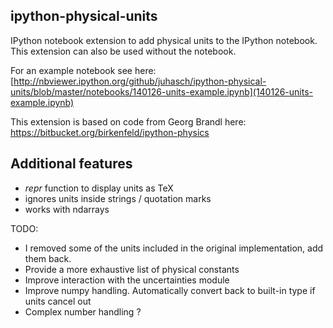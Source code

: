 ipython-physical-units
----------------------

IPython notebook extension to add physical units to the IPython notebook.
This extension can also be used without the notebook.

For an example notebook see here:
[http://nbviewer.ipython.org/github/juhasch/ipython-physical-units/blob/master/notebooks/140126-units-example.ipynb](140126-units-example.ipynb)

This extension is based on code from Georg Brandl here: https://bitbucket.org/birkenfeld/ipython-physics

Additional features
-------------------

- _repr_ function to display units as TeX
- ignores units inside strings / quotation marks
- works with ndarrays

TODO:
- I removed some of the units included in the original implementation, add them back.
- Provide a more exhaustive list of physical constants
- Improve interaction with the uncertainties module 
- Improve numpy handling. Automatically convert back to built-in type if units cancel out
- Complex number handling ?